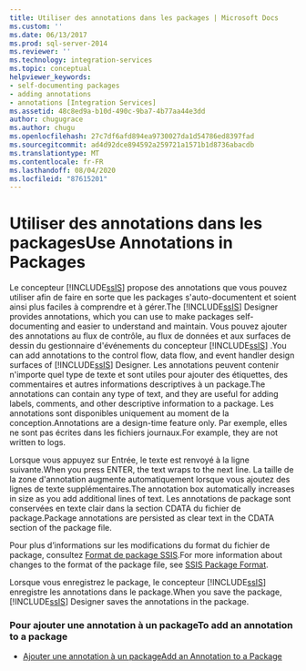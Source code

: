 ```yaml
---
title: Utiliser des annotations dans les packages | Microsoft Docs
ms.custom: ''
ms.date: 06/13/2017
ms.prod: sql-server-2014
ms.reviewer: ''
ms.technology: integration-services
ms.topic: conceptual
helpviewer_keywords:
- self-documenting packages
- adding annotations
- annotations [Integration Services]
ms.assetid: 48c8ed9a-b10d-490c-9ba7-4b77aa44e3dd
author: chugugrace
ms.author: chugu
ms.openlocfilehash: 27c7df6afd894ea9730027da1d54786ed8397fad
ms.sourcegitcommit: ad4d92dce894592a259721a1571b1d8736abacdb
ms.translationtype: MT
ms.contentlocale: fr-FR
ms.lasthandoff: 08/04/2020
ms.locfileid: "87615201"
---
```

# <a name="use-annotations-in-packages"></a><span data-ttu-id="cd505-102">Utiliser des annotations dans les packages</span><span class="sxs-lookup"><span data-stu-id="cd505-102">Use Annotations in Packages</span></span>
  <span data-ttu-id="cd505-103">Le concepteur [!INCLUDE[ssIS](../includes/ssis-md.md)] propose des annotations que vous pouvez utiliser afin de faire en sorte que les packages s'auto-documentent et soient ainsi plus faciles à comprendre et à gérer.</span><span class="sxs-lookup"><span data-stu-id="cd505-103">The [!INCLUDE[ssIS](../includes/ssis-md.md)] Designer provides annotations, which you can use to make packages self-documenting and easier to understand and maintain.</span></span> <span data-ttu-id="cd505-104">Vous pouvez ajouter des annotations au flux de contrôle, au flux de données et aux surfaces de dessin du gestionnaire d'événements du concepteur [!INCLUDE[ssIS](../includes/ssis-md.md)] .</span><span class="sxs-lookup"><span data-stu-id="cd505-104">You can add annotations to the control flow, data flow, and event handler design surfaces of [!INCLUDE[ssIS](../includes/ssis-md.md)] Designer.</span></span> <span data-ttu-id="cd505-105">Les annotations peuvent contenir n'importe quel type de texte et sont utiles pour ajouter des étiquettes, des commentaires et autres informations descriptives à un package.</span><span class="sxs-lookup"><span data-stu-id="cd505-105">The annotations can contain any type of text, and they are useful for adding labels, comments, and other descriptive information to a package.</span></span> <span data-ttu-id="cd505-106">Les annotations sont disponibles uniquement au moment de la conception.</span><span class="sxs-lookup"><span data-stu-id="cd505-106">Annotations are a design-time feature only.</span></span> <span data-ttu-id="cd505-107">Par exemple, elles ne sont pas écrites dans les fichiers journaux.</span><span class="sxs-lookup"><span data-stu-id="cd505-107">For example, they are not written to logs.</span></span>  
  
 <span data-ttu-id="cd505-108">Lorsque vous appuyez sur Entrée, le texte est renvoyé à la ligne suivante.</span><span class="sxs-lookup"><span data-stu-id="cd505-108">When you press ENTER, the text wraps to the next line.</span></span> <span data-ttu-id="cd505-109">La taille de la zone d'annotation augmente automatiquement lorsque vous ajoutez des lignes de texte supplémentaires.</span><span class="sxs-lookup"><span data-stu-id="cd505-109">The annotation box automatically increases in size as you add additional lines of text.</span></span> <span data-ttu-id="cd505-110">Les annotations de package sont conservées en texte clair dans la section CDATA du fichier de package.</span><span class="sxs-lookup"><span data-stu-id="cd505-110">Package annotations are persisted as clear text in the CDATA section of the package file.</span></span>  
  
 <span data-ttu-id="cd505-111">Pour plus d’informations sur les modifications du format du fichier de package, consultez [Format de package SSIS](../../2014/integration-services/ssis-package-format.md).</span><span class="sxs-lookup"><span data-stu-id="cd505-111">For more information about changes to the format of the package file, see [SSIS Package Format](../../2014/integration-services/ssis-package-format.md).</span></span>  
  
 <span data-ttu-id="cd505-112">Lorsque vous enregistrez le package, le concepteur [!INCLUDE[ssIS](../includes/ssis-md.md)] enregistre les annotations dans le package.</span><span class="sxs-lookup"><span data-stu-id="cd505-112">When you save the package, [!INCLUDE[ssIS](../includes/ssis-md.md)] Designer saves the annotations in the package.</span></span>  
  
### <a name="to-add-an-annotation-to-a-package"></a><span data-ttu-id="cd505-113">Pour ajouter une annotation à un package</span><span class="sxs-lookup"><span data-stu-id="cd505-113">To add an annotation to a package</span></span>  
  
-   [<span data-ttu-id="cd505-114">Ajouter une annotation à un package</span><span class="sxs-lookup"><span data-stu-id="cd505-114">Add an Annotation to a Package</span></span>](../../2014/integration-services/add-an-annotation-to-a-package.md)  
  
  
